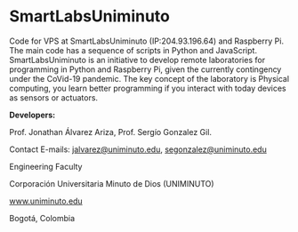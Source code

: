 # SmartLabsUniminuto
Code for VPS at SmartLabsUniminuto (IP:204.93.196.64) and Raspberry Pi. The main code has a sequence of scripts in Python and JavaScript. SmartLabsUniminuto is an initiative to develop remote laboratories for programming in Python and Raspberry Pi, given the currently contingency under the CoVid-19 pandemic. The key concept of the laboratory is Physical computing, you learn better programming if you interact with today devices as sensors or actuators.

<b>Developers:</b>

Prof. Jonathan Álvarez Ariza, Prof. Sergío Gonzalez Gil.

Contact E-mails: jalvarez@uniminuto.edu, segonzalez@uniminuto.edu

Engineering Faculty

Corporación Universitaria Minuto de Dios (UNIMINUTO)

www.uniminuto.edu

Bogotá, Colombia
